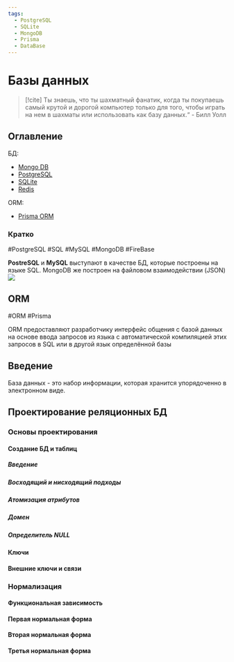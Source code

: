 ```yaml
---
tags:
  - PostgreSQL
  - SQLite
  - MongoDB
  - Prisma
  - DataBase
---
```


# Базы данных

>[!cite] Ты знаешь, что ты шахматный фанатик, когда ты покупаешь самый крутой и дорогой компьютер только для того, чтобы играть на нем в шахматы или использовать как базу данных.“ - Билл Уолл

## Оглавление

БД: 
- [Mongo DB](Mongo%20DB.md)
- [PostgreSQL](PostgreSQL.md)
- [SQLite](SQLite.md)
- [Redis](Redis.md)

ORM:
- [Prisma ORM](Prisma%20ORM.md)

### Кратко


#PostgreSQL #SQL #MySQL #MongoDB #FireBase

**PostreSQL** и **MySQL** выступают в качестве БД, которые построены на языке SQL. MongoDB же построен на файловом взаимодействии (JSON)
![](_png/ee7a155b3569e54e25026818df742fd0.png)
## ORM

#ORM #Prisma 

ORM предоставляют разработчику интерфейс общения с базой данных на основе ввода запросов из языка с автоматической компиляцией этих запросов в SQL или в другой язык определённой базы 



## Введение

База данных - это набор информации, которая хранится упорядоченно в электронном виде.

## Проектирование реляционных БД


### Основы проектирования


#### Создание БД и таблиц
##### Введение
##### Восходящий и нисходящий подходы
##### Атомизация атрибутов
##### Домен
##### Определитель NULL


#### Ключи


#### Внешние ключи и связи


### Нормализация

#### Функциональная зависимость

#### Первая нормальная форма

#### Вторая нормальная форма

#### Третья нормальная форма

